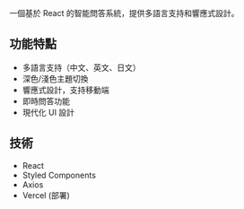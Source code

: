 
一個基於 React 的智能問答系統，提供多語言支持和響應式設計。

## 功能特點

-  多語言支持（中文、英文、日文）
-  深色/淺色主題切換
-  響應式設計，支持移動端
-  即時問答功能
-  現代化 UI 設計

## 技術

- React
- Styled Components
- Axios
- Vercel (部署)

